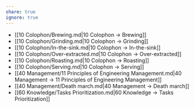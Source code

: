 ```yaml
---
share: true
ignore: true
---
```


- [[10 Colophon/Brewing.md|10 Colophon → Brewing]]
- [[10 Colophon/Grinding.md|10 Colophon → Grinding]]
- [[10 Colophon/In-the-sink.md|10 Colophon → In-the-sink]]
- [[10 Colophon/Over-extracted.md|10 Colophon → Over-extracted]]
- [[10 Colophon/Roasting.md|10 Colophon → Roasting]]
- [[10 Colophon/Serving.md|10 Colophon → Serving]]
- [[40 Management/11 Principles of Engineering Management.md|40 Management → 11 Principles of Engineering Management]]
- [[40 Management/Death march.md|40 Management → Death march]]
- [[60 Knowledge/Tasks Prioritization.md|60 Knowledge → Tasks Prioritization]]
